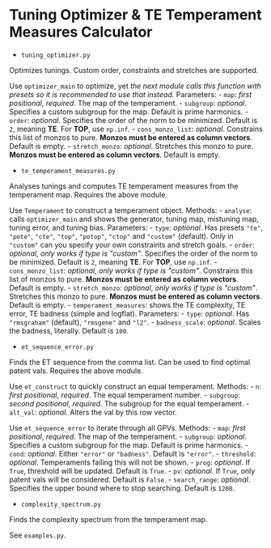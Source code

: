 # Tuning Optimizer & TE Temperament Measures Calculator

- `tuning_optimizer.py`

Optimizes tunings. Custom order, constraints and stretches are supported. 

Use `optimizer_main` to optimize, yet *the next module calls this function with presets so it is recommended to use that instead.* Parameters: 
	- `map`: *first positional*, *required*. The map of the temperament. 
	- `subgroup`: *optional*. Specifies a custom subgroup for the map. Default is prime harmonics. 
	- `order`: *optional*. Specifies the order of the norm to be minimized. Default is `2`, meaning **TE**. For **TOP**, use `np.inf`. 
	- `cons_monzo_list`: *optional*. Constrains this list of monzos to pure. **Monzos must be entered as column vectors**. Default is empty. 
	- `stretch_monzo`: *optional*. Stretches this monzo to pure. **Monzos must be entered as column vectors**. Default is empty. 

- `te_temperament_measures.py`

Analyses tunings and computes TE temperament measures from the temperament map. Requires the above module. 

Use `Temperament` to construct a temperament object. Methods: 
	- `analyse`: calls `optimizer_main` and shows the generator, tuning map, mistuning map, tuning error, and tuning bias. Parameters: 
		- `type`: *optional*. Has presets `"te"`, `"pote"`, `"cte"`, `"top"`, `"potop"`, `"ctop"` and `"custom"` (default). Only in `"custom"` can you specify your own constraints and stretch goals. 
		- `order`: *optional*, *only works if type is "custom"*. Specifies the order of the norm to be minimized. Default is `2`, meaning **TE**. For **TOP**, use `np.inf`. 
		- `cons_monzo_list`: *optional*, *only works if type is "custom"*. Constrains this list of monzos to pure. **Monzos must be entered as column vectors**. Default is empty. 
		- `stretch_monzo`: *optional*, *only works if type is "custom"*. Stretches this monzo to pure. **Monzos must be entered as column vectors**. Default is empty. 
	- `temperament_measures`: shows the TE complexity, TE error, TE badness (simple and logflat). Parameters: 
		- `type`: *optional*. Has `"rmsgraham"` (default), `"rmsgene"` and `"l2"`. 
		- `badness_scale`: *optional*. Scales the badness, literally. Default is `100`. 

- `et_sequence_error.py`

Finds the ET sequence from the comma list. Can be used to find optimal patent vals. Requires the above module. 

Use `et_construct` to quickly construct an equal temperament. Methods: 
	- `n`: *first positional*, *required*. The equal temperament number. 
	- `subgroup`: *second positional*, *required*. The subgroup for the equal temperament. 
	- `alt_val`: *optional*. Alters the val by this row vector. 

Use `et_sequence_error` to iterate through all GPVs. Methods: 
	- `map`: *first positional*, *required*. The map of the temperament. 
	- `subgroup`: *optional*. Specifies a custom subgroup for the map. Default is prime harmonics. 
	- `cond`: *optional*. Either `"error"` or `"badness"`. Default is `"error"`. 
	- `threshold`: *optional*. Temperaments failing this will not be shown. 
	- `prog`: *optional*. If `True`, threshold will be updated. Default is `True`. 
	- `pv`: *optional*. If `True`, only patent vals will be considered. Default is `False`. 
	- `search_range`: *optional*. Specifies the upper bound where to stop searching. Default is `1200`. 

- `complexity_spectrum.py`

Finds the complexity spectrum from the temperament map. 

See `examples.py`. 
